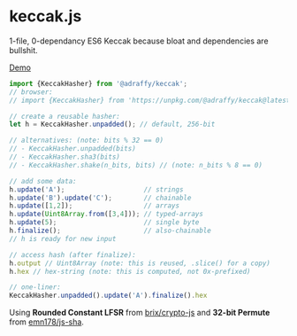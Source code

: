 # keccak.js
1-file, 0-dependancy ES6 Keccak because bloat and dependencies are bullshit.

<a href="https://raffy.antistupid.com/eth/keccak.html">Demo</a>

```JavaScript
import {KeccakHasher} from '@adraffy/keccak';
// browser:
// import {KeccakHasher} from 'https://unpkg.com/@adraffy/keccak@latest/keccak.js';

// create a reusable hasher:
let h = KeccakHasher.unpadded(); // default, 256-bit

// alternatives: (note: bits % 32 == 0)
// - KeccakHasher.unpadded(bits)   
// - KeccakHasher.sha3(bits)
// - KeccakHasher.shake(n_bits, bits) // (note: n_bits % 8 == 0)

// add some data:
h.update('A');                    // strings
h.update('B').update('C');        // chainable
h.update([1,2]);                  // arrays
h.update(Uint8Array.from([3,4])); // typed-arrays
h.update(5);                      // single byte
h.finalize();                     // also-chainable
// h is ready for new input

// access hash (after finalize):
h.output // Uint8Array (note: this is reused, .slice() for a copy)
h.hex // hex-string (note: this is computed, not 0x-prefixed)

// one-liner:
KeccakHasher.unpadded().update('A').finalize().hex
```

Using **Rounded Constant LFSR** from [brix/crypto-js](https://github.com/brix/crypto-js/blob/develop/src/sha3.js) and **32-bit Permute** from [emn178/js-sha](https://github.com/emn178/js-sha3).


